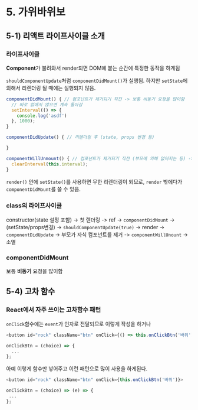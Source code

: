 # 5. 가위바위보

## 5-1) 리액트 라이프사이클 소개

### 라이프사이클

**Component**가 불려와서 render되면 DOM에 붙는 순간에 특정한 동작을 하게됨

`shouldComponentUpdate`처럼 `componentDidMount()`가 실행됨.
하지만 `setState`에 의해서 리렌더링 될 때에는 실행되지 않음.

```javascript
componentDidMount() { // 컴포넌트가 제거되기 직전 -> 보통 비동기 요청을 많이함
  // 따로 없애지 않으면 계속 돌아감
  setInterval(() => {
    console.log('asdf')
  }, 1000);
}

componentDidUpdate() { // 리렌더링 후 (state, props 변경 등)

}

componentWillUnmount() { // 컴포넌트가 제거되기 직전 (부모에 의해 없어지는 등) -> 보통 비동기 요청 정리
  clearInterval(this.interval);
}
```

`render()` 안에 `setState()`를 사용하면 무한 리렌더링이 되므로, `render` 밖에다가 `componentDidMount`를 쓸 수 있음.

### class의 라이프사이클

constructor(state 설정 포함) -> 첫 렌더링 -> ref -> `componentDidMount`
-> (setState/props변경) -> `shouldComponentUpdate(true)` -> render -> `componentDidUpdate`
-> 부모가 자식 컴포넌트를 제거 -> `componentWillUnount` -> 소멸

### componentDidMount

보통 **비동기** 요청을 많이함

## 5-4) 고차 함수

### React에서 자주 쓰이는 고차함수 패턴

`onClick`함수에는 `event`가 인자로 전달되므로 이렇게 작성을 하거나

```javascript
<button id="rock" className="btn" onClick={() => this.onClickBtn('바위')}>
```

```javascript
onClickBtn = (choice) => {
  ...
};
```

아예 이렇게 함수만 넣어주고 이런 패턴으로 많이 사용을 하게된다.

```javascript
<button id="rock" className="btn" onClick={this.onClickBtn('바위')}>
```

```javascript
onClickBtn = (choice) => (e) => {
 ...
};
```
